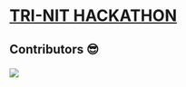 # <u>TRI-NIT HACKATHON</u>

## Contributors 😎 <p align="center">

<a href="https://github.com/gaurav-750/TRINIT_594092-U14N5Q0L_DEV/graphs/contributors"> <img src="https://contrib.rocks/image?repo=gaurav-750/TRINIT_594092-U14N5Q0L_DEV" /> </a>

</p>
